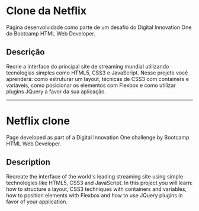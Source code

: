 # Clone da Netflix

Página desenvolvidade como parte de um desafio do Digital Innovation One do Bootcamp HTML Web Developer.

## Descrição

Recrie a interface do principal site de streaming mundial utilizando tecnologias simples como HTML5, CSS3 e JavaScript. Nesse projeto você aprenderá: como estruturar um layout, técnicas de CSS3 com containers e variáveis, como posicionar os elementos com Flexbox e como utilizar plugins JQuery a favor da sua aplicação.

---

# Netflix clone 

Page developed as part of a Digital Innovation One challenge by Bootcamp HTML Web Developer.

## Description

Recreate the interface of the world's leading streaming site using simple technologies like HTML5, CSS3 and JavaScript. In this project you will learn: how to structure a layout, CSS3 techniques with containers and variables, how to position elements with Flexbox and how to use JQuery plugins in favor of your application.
